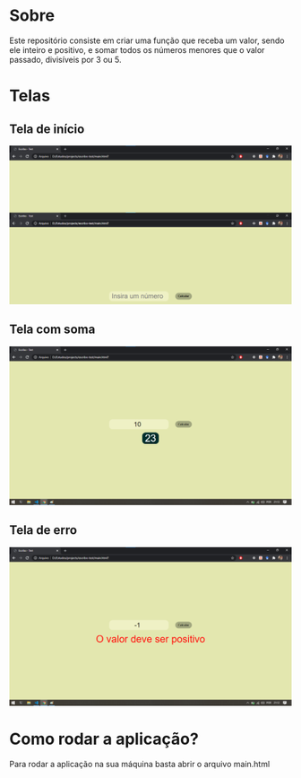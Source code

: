# Sobre
Este repositório consiste em criar uma função que receba um valor, sendo ele inteiro e positivo, e somar todos os números menores que o valor passado, divisíveis por 3 ou 5.

# Telas
## Tela de início
![tela de início](files/home.png)

## Tela com soma
![tela com soma](files/soma.png)

## Tela de erro
![tela de erro](files/error.png)

# Como rodar a aplicação?
Para rodar a aplicação na sua máquina basta abrir o arquivo main.html